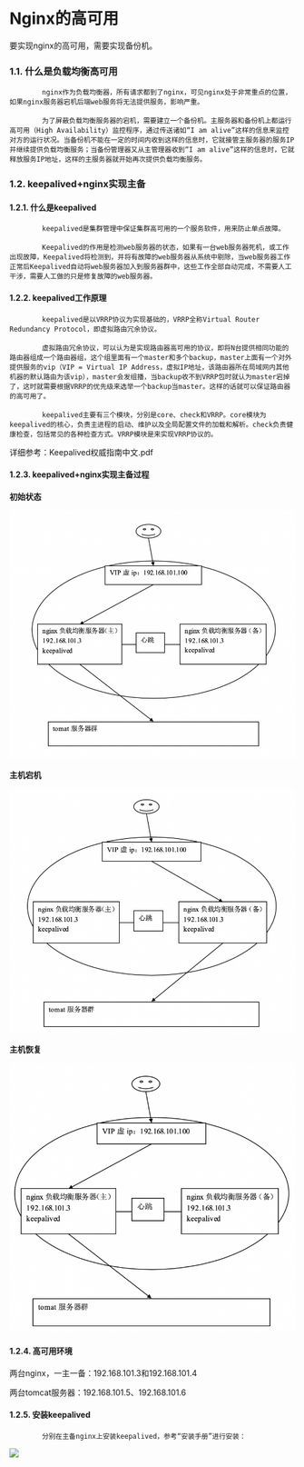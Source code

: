 # Nginx的高可用

要实现nginx的高可用，需要实现备份机。

### 1.1. 什么是负载均衡高可用

            nginx作为负载均衡器，所有请求都到了nginx，可见nginx处于非常重点的位置，如果nginx服务器宕机后端web服务将无法提供服务，影响严重。

            为了屏蔽负载均衡服务器的宕机，需要建立一个备份机。主服务器和备份机上都运行高可用（High Availability）监控程序，通过传送诸如“I am alive”这样的信息来监控对方的运行状况。当备份机不能在一定的时间内收到这样的信息时，它就接管主服务器的服务IP并继续提供负载均衡服务；当备份管理器又从主管理器收到“I am alive”这样的信息时，它就释放服务IP地址，这样的主服务器就开始再次提供负载均衡服务。

### 1.2. keepalived+nginx实现主备

#### 1.2.1.                  什么是keepalived

            keepalived是集群管理中保证集群高可用的一个服务软件，用来防止单点故障。

            Keepalived的作用是检测web服务器的状态，如果有一台web服务器死机，或工作出现故障，Keepalived将检测到，并将有故障的web服务器从系统中剔除，当web服务器工作正常后Keepalived自动将web服务器加入到服务器群中，这些工作全部自动完成，不需要人工干涉，需要人工做的只是修复故障的web服务器。

#### 1.2.2.                  keepalived工作原理

            keepalived是以VRRP协议为实现基础的，VRRP全称Virtual Router Redundancy Protocol，即虚拟路由冗余协议。

            虚拟路由冗余协议，可以认为是实现路由器高可用的协议，即将N台提供相同功能的路由器组成一个路由器组，这个组里面有一个master和多个backup，master上面有一个对外提供服务的vip（VIP = Virtual IP Address，虚拟IP地址，该路由器所在局域网内其他机器的默认路由为该vip），master会发组播，当backup收不到VRRP包时就认为master宕掉了，这时就需要根据VRRP的优先级来选举一个backup当master。这样的话就可以保证路由器的高可用了。

            keepalived主要有三个模块，分别是core、check和VRRP。core模块为keepalived的核心，负责主进程的启动、维护以及全局配置文件的加载和解析。check负责健康检查，包括常见的各种检查方式。VRRP模块是来实现VRRP协议的。

详细参考：Keepalived权威指南中文.pdf

#### 1.2.3.                  keepalived+nginx实现主备过程

**初始状态**

![](../../.gitbook/assets/image%20%28113%29.png)

**主机宕机**

![](../../.gitbook/assets/image%20%2832%29.png)

**主机恢复**

![](../../.gitbook/assets/image%20%2877%29.png)

#### 1.2.4.                  高可用环境

两台nginx，一主一备：192.168.101.3和192.168.101.4

两台tomcat服务器：192.168.101.5、192.168.101.6

#### 1.2.5.                  安装keepalived

            分别在主备nginx上安装keepalived，参考“安装手册”进行安装：

![](file:////Users/wupan/Library/Group%20Containers/UBF8T346G9.Office/TemporaryItems/msohtmlclip/clip_image001.png)

